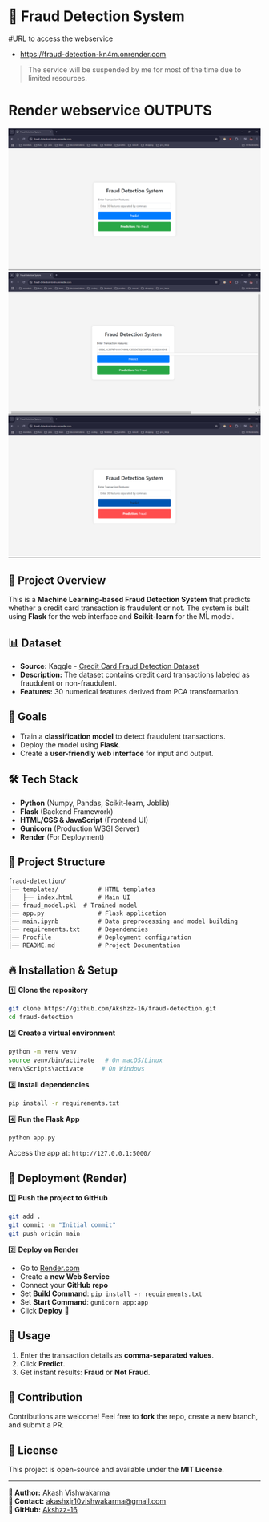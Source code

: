 # 🚀 Fraud Detection System

#URL to access the webservice
- https://fraud-detection-kn4m.onrender.com
> The service will be suspended by me for most of the time due to limited resources.

# Render webservice OUTPUTS
![Start of Service](image1.png)
![Dropdown Options and Selecting of value](image2.png)
![Output](image3.png)


## 📌 Project Overview
This is a **Machine Learning-based Fraud Detection System** that predicts whether a credit card transaction is fraudulent or not. The system is built using **Flask** for the web interface and **Scikit-learn** for the ML model.

## 📊 Dataset
- **Source:** Kaggle - [Credit Card Fraud Detection Dataset](https://www.kaggle.com/mlg-ulb/creditcardfraud)
- **Description:** The dataset contains credit card transactions labeled as fraudulent or non-fraudulent.
- **Features:** 30 numerical features derived from PCA transformation.

## 🎯 Goals
- Train a **classification model** to detect fraudulent transactions.
- Deploy the model using **Flask**.
- Create a **user-friendly web interface** for input and output.

## 🛠 Tech Stack
- **Python** (Numpy, Pandas, Scikit-learn, Joblib)
- **Flask** (Backend Framework)
- **HTML/CSS & JavaScript** (Frontend UI)
- **Gunicorn** (Production WSGI Server)
- **Render** (For Deployment)

## 📂 Project Structure
```
fraud-detection/
│── templates/           # HTML templates
│   ├── index.html       # Main UI
│── fraud_model.pkl  # Trained model
│── app.py               # Flask application
│── main.ipynb           # Data preprocessing and model building
│── requirements.txt     # Dependencies
│── Procfile             # Deployment configuration
│── README.md            # Project Documentation
```

## 🔥 Installation & Setup
1️⃣ **Clone the repository**
```bash
git clone https://github.com/Akshzz-16/fraud-detection.git
cd fraud-detection
```

2️⃣ **Create a virtual environment**
```bash
python -m venv venv
source venv/bin/activate   # On macOS/Linux
venv\Scripts\activate     # On Windows
```

3️⃣ **Install dependencies**
```bash
pip install -r requirements.txt
```

4️⃣ **Run the Flask App**
```bash
python app.py
```
Access the app at: `http://127.0.0.1:5000/`

## 🚀 Deployment (Render)
1️⃣ **Push the project to GitHub**
```bash
git add .
git commit -m "Initial commit"
git push origin main
```

2️⃣ **Deploy on Render**
- Go to [Render.com](https://render.com/)
- Create a **new Web Service**
- Connect your **GitHub repo**
- Set **Build Command**: `pip install -r requirements.txt`
- Set **Start Command**: `gunicorn app:app`
- Click **Deploy** 🎉

## 🎯 Usage
1. Enter the transaction details as **comma-separated values**.
2. Click **Predict**.
3. Get instant results: **Fraud** or **Not Fraud**.

## 🤝 Contribution
Contributions are welcome! Feel free to **fork** the repo, create a new branch, and submit a PR.

## 📜 License
This project is open-source and available under the **MIT License**.

---
**🔗 Author:** Akash Vishwakarma    
**📧 Contact:** akashxjr10vishwakarma@gmail.com  
**🌟 GitHub:** [Akshzz-16](https://github.com/Akshzz-16)

